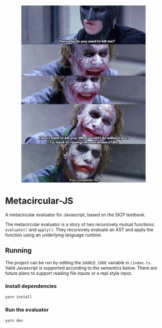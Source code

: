 <p align="center">
  <img width="400" height="569" src="/assets/batman-joker.jpg" alt="you complete me">
</p>

# Metacircular-JS

A metacircular evaluator for Javascript, based on the SICP textbook. 

The metacircular evaluator is a story of two recursively mutual functions: `evaluate()` and `apply()`. They recursively evaluate an AST and apply the function using an underlying language runtime. 

## Running

The project can be run by editing the `SOURCE_CODE` variable in `/index.ts`. Valid Javascript is supported according to the semantics below. There are future plans to support reading file inputs or a repl style input.

### Install dependencies

```sh
yarn install
```

### Run the evaluator
```sh
yarn dev
```
